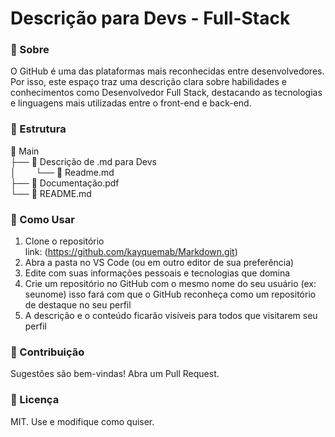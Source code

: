 # Descrição para Devs - Full-Stack

### 📌 Sobre

O GitHub é uma das plataformas mais reconhecidas entre desenvolvedores. Por isso, este espaço traz uma descrição clara sobre habilidades e conhecimentos como Desenvolvedor Full Stack, destacando as tecnologias e linguagens mais utilizadas entre o front-end e back-end.

### 📂 Estrutura

📂 Main<br>
├── 📂 Descrição de .md para Devs<br>
│&nbsp;&nbsp;&nbsp;&nbsp;&nbsp;&nbsp;&nbsp;&nbsp;└── 📄 Readme.md<br>
├── 📄 Documentação.pdf<br>
└── 📄 README.md<br>

### 🚀 Como Usar

1. Clone o repositório <br>
link: (https://github.com/kayquemab/Markdown.git)
2. Abra a pasta no VS Code (ou em outro editor de sua preferência)
3. Edite com suas informações pessoais e tecnologias que domina
4. Crie um repositório no GitHub com o mesmo nome do seu usuário (ex: seunome)
isso fará com que o GitHub reconheça como um repositório de destaque no seu perfil
5. A descrição e o conteúdo ficarão visíveis para todos que visitarem seu perfil

### 🤝 Contribuição

Sugestões são bem-vindas! Abra um Pull Request.

### 📜 Licença

MIT. Use e modifique como quiser.
